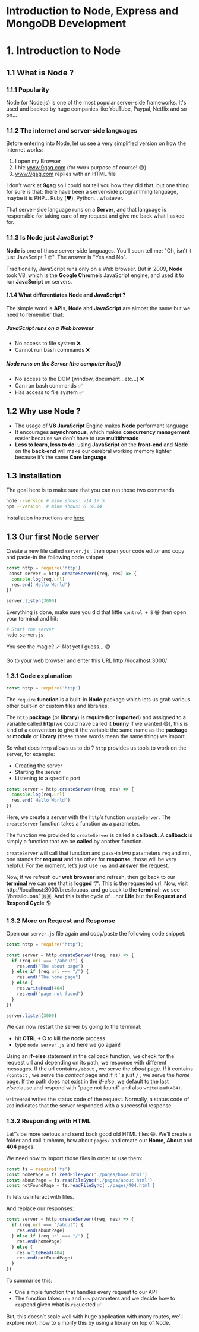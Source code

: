 # Introduction to Node, Express and MongoDB Development
# 1. Introduction to Node
## 1.1 What is Node ?
### 1.1.1 Popularity
Node (or Node.js) is one of the most popular server-side frameworks. It's used and backed by huge companies like YouTube, Paypal, Netflix and so on...

### 1.1.2 The internet and server-side languages
Before entering into Node, let us see a very simplified version on how the internet works:
1. I open my Browser
2. I hit: www.9gag.com (for work purpose of course! 😅)
3. www.9gag.com replies with an HTML file

I don't work at **9gag** so I could not tell you how they did that, but one thing for sure is that: there have been a server-side programming language, maybe it is PHP... Ruby (❤️), Python... whatever.

That server-side language runs on a **Server**, and that language is responsible for taking care of my request and give me back what I asked for.

### 1.1.3 Is Node just JavaScript ?
**Node** is one of those server-side languages. You'll soon tell me: "Oh, isn't it just JavaScript ? 🤓".
The answer is "Yes and No". 

Traditionally, JavaScript runs only on a Web browser. But in 2009, **Node** took V8, which is the **Google Chrome**’s JavaScript engine, and used it to run **JavaScript** on servers.

#### 1.1.4 What differentiates Node and JavaScript ?
The simple word is **API**s, **Node** and **JavaScript** are almost the same but we need to remember that:
##### JavaScript runs on a Web browser
- No access to file system ❌
- Cannot run bash commands ❌

##### Node runs on the Server (the computer itself)
- No access to the DOM (window, document…etc…) ❌
- Can run bash commands ✅
- Has access to file system ✅

## 1.2 Why use Node ?
- The usage of **V8 JavaScript** Engine makes **Node** performant language
- It encourages **asynchronous**, which makes **concurrency management** easier because we don’t have to use **multithreads** 
- **Less to learn, less to do**: using **JavaScript** on the **front-end** and **Node** on the **back-end** will make our cerebral working memory  lighter because it’s the same **Core language**

## 1.3 Installation
The goal here is to make sure that you can run those two commands
```bash
node --version # mine shows: v14.17.5
npm --version  # mine shows: 6.14.14
```
Installation instructions are [here](https://nodejs.org/en/download/)

## 1.3 Our first Node server
Create a new file called `server.js` , then open your code editor and copy and paste-in the following code snippet
```javascript
const http = require('http')
 const server = http.createServer((req, res) => { 
  console.log(req.url) 
  res.end('Hello World')
})

server.listen(3000) 
```

Everything is done, make sure you did that little `control + S` 😀 then open your terminal and hit:
```bash
# Start the server
node server.js
```
You see the magic? 🪄
Not yet I guess… 😅

Go to your web browser and enter this URL http://localhost:3000/


### 1.3.1 Code explanation
```javascript
const http = require('http')
```

The `require` **function** is a built-in **Node** package which lets us grab various other built-in or custom files and libraries.

The `http`  **package** (or **library**) is **required**(or **imported**) and assigned to a variable called **http**(we could have called it **bunny** if we wanted 😄), this is kind of a convention to give it the variable the same name as the **package** or **module** or **library** (these three words mean the same thing) we import.

So what does `http` allows us to do ?
`http` provides us tools to work on the server, for example: 
- Creating the server
- Starting the server
- Listening to a specific port

```javascript
const server = http.createServer((req, res) => { 
  console.log(req.url) 
  res.end('Hello World')
})
```
Here, we create a server with the `http`’s function `createServer`. The `createServer` function takes a function as a parameter.

The function we provided to `createServer` is called a **callback**. A **callback** is simply a function that we be **called** by another function.

`createServer` will call that function and pass-in two parameters `req` and `res`, one stands for **request** and the other for **response**, those will be very helpful. 
For the moment, let’s just use `res` and **answer** the request.

Now, if we refresh our **web browser** and refresh, then go back to our **terminal** we can see that is **logged** “/“. This is the requested url.
Now, visit http://localhost:3000/bresiloupas, and go back to the **terminal**: we see “/bresiloupas” 🇧🇷. And this is the cycle of… not **Life** but the **Request and Respond Cycle** 🌎

### 1.3.2 More on Request and Response
Open our `server.js` file again and copy/paste the following code snippet:
```javascript
const http = require("http");

const server = http.createServer((req, res) => {
  if (req.url === "/about") {
    res.end("The about page")
  } else if (req.url === "/") {
    res.end("The home page")
  } else {
    res.writeHead(404)
    res.end("page not found")
  }
})

server.listen(3000) 
```
We can now restart the server by going to the terminal:
- hit **CTRL + C** to kill the **node** process
- type `node server.js` and here we go again!

Using an **if-else** statement in the callback function, we check for the request url and depending on its path, we response with different messages. If the url contains `/about` , we serve the *about* page. If it contains `/contact` , we serve the *contact* page and if it ’ s just `/` , we serve the *home* page. If the path does not exist in the *if-else*, we default to the last *else*clause and respond with "page not found" and also `writeHead(404)`. 

`writeHead` writes the status code of the request. Normally, a status code of `200` indicates that the server responded with a successful response. 

### 1.3.2 Responding with HTML
Let’’s be more serious and send back good old HTML files 😄. We’ll create a folder and call it mhmm, how about `pages/` and create our **Home**, **About** and **404** pages.

We need now to import those files in order to use them:
```javascript
const fs = require('fs')
const homePage = fs.readFileSync('./pages/home.html')
const aboutPage = fs.readFileSync('./pages/about.html')
const notFoundPage = fs.readFileSync('./pages/404.html') 
```
`fs` lets us interact with files.

And replace our responses:

```javascript
const server = http.createServer((req, res) => {
  if (req.url === "/about") {
    res.end(aboutPage)
  } else if (req.url === "/") {
    res.end(homePage)
  } else {
    res.writeHead(404)
    res.end(notFoundPage)
  }
})
```

To summarise this:
- One simple function that handles every request to our API
- The function takes `req` and `res` parameters and we decide how to `res`pond given what is `req`uested ✅

But, this doesn’t scale well with huge application with many routes, we’ll explore next, how to simplify this by using a library on top of Node.
